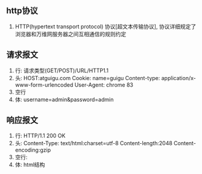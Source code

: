 ## http协议
1. HTTP(hypertext transport protocol) 协议[超文本传输协议], 协议详细规定了浏览器和万维网服务器之间互相通信的规则约定

## 请求报文
1. 行:   请求类型(GET/POST)/URL/HTTP1.1
2. 头:   HOST:atguigu.com
         Cookie: name=guigu
         Content-type: application/x-www-form-urlencoded
         User-Agent: chrome 83
3. 空行
4. 体:  username=admin&password=admin

## 响应报文
1. 行: HTTP/1.1 200 OK
2. 头: Content-Type: text/html:charset=utf-8
       Content-length:2048
       Content-encoding:gzip
3. 空行:
4. 体: html结构